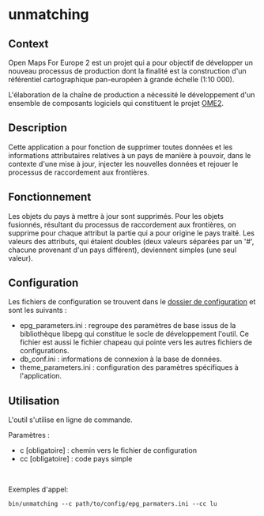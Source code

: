 # unmatching

## Context

Open Maps For Europe 2 est un projet qui a pour objectif de développer un nouveau processus de production dont la finalité est la construction d'un référentiel cartographique pan-européen à grande échelle (1:10 000).

L'élaboration de la chaîne de production a nécessité le développement d'un ensemble de composants logiciels qui constituent le projet [OME2](https://github.com/openmapsforeurope2/OME2).


## Description

Cette application a pour fonction de supprimer toutes données et les informations attributaires relatives à un pays de manière à pouvoir, dans le contexte d'une mise à jour, injecter les nouvelles données et rejouer le processus de raccordement aux frontières.


## Fonctionnement

Les objets du pays à mettre à jour sont supprimés. Pour les objets fusionnés, résultant du processus de raccordement aux frontières, on supprime pour chaque attribut la partie qui a pour origine le pays traité. Les valeurs des attributs, qui étaient doubles (deux valeurs séparées par un '#', chacune provenant d'un pays différent), deviennent simples (une seul valeur).


## Configuration

Les fichiers de configuration se trouvent dans le [dossier de configuration](https://github.com/openmapsforeurope2/unmatching/tree/main/config) et sont les suivants :
- epg_parameters.ini : regroupe des paramètres de base issus de la bibliothèque libepg qui constitue le socle de développement l'outil. Ce fichier est aussi le fichier chapeau qui pointe vers les autres fichiers de configurations.
- db_conf.ini : informations de connexion à la base de données.
- theme_parameters.ini : configuration des paramètres spécifiques à l'application.


## Utilisation

L'outil s'utilise en ligne de commande.

Paramètres :

* c [obligatoire] : chemin vers le fichier de configuration
* cc [obligatoire] : code pays simple

<br>

Exemples d'appel:
~~~
bin/unmatching --c path/to/config/epg_parmaters.ini --cc lu
~~~